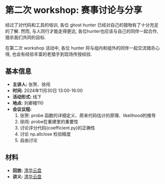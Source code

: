 # 第二次 workshop: 赛事讨论与分享

经过了对代码和工具的培训, 各位 ghost hunter 已经对自己的猎物有了十分充足的了解. 然而, 与人同行才能走得更远, 各位hunter也应该与自己的同伴一起合作, 猎杀我们共同的目标.

在第二次 workshop 活动中, 各位 hunter 将与组内和组外的同伴一起交流猎杀心得, 也会有经验丰富的老猎手到现场传授经验.

## 基本信息

- **主讲人:** 张贺、徐闯
- **时间:** 2024年11月30日 13:00-16:00
- **活动形式:** 线下
- **地点:** 刘卿楼110
- **会议议程:**
  1. 张贺: probe 函数的详细定义、原来代码估计的原理、likelihood的推导
  2. 徐闯: probe在重建里的重要性
  3. 讨论评分代码(coefficient.py)的正确性
  4. 讨论 np.allclose 检验精度
  5. 自由讨论

## 材料

- **回放:** [清华云盘](https://cloud.tsinghua.edu.cn/d/dc98698de29547b8a1bd/)
- **讲义:** [清华云盘](https://cloud.tsinghua.edu.cn/d/02d218f8c81d45c29ef6/)
